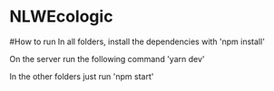 # NLWEcologic

#How to run
In all folders, install the dependencies with 'npm install'

On the server run the following command 'yarn dev'

In the other folders just run 'npm start'
